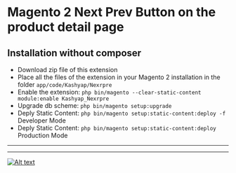 # Magento 2 Next Prev Button on the product detail page

## Installation without composer
* Download zip file of this extension
* Place all the files of the extension in your Magento 2 installation in the folder `app/code/Kashyap/Nexrpre`
* Enable the extension: `php bin/magento --clear-static-content module:enable Kashyap_Nexrpre`
* Upgrade db scheme: `php bin/magento setup:upgrade`
* Deply Static Content: `php bin/magento setup:static-content:deploy -f` Developer Mode
* Deply Static Content: `php bin/magento setup:static-content:deploy` Production Mode

---



---

[![Alt text](https://www.kashyapsoftware.com/pub/media/logo/stores/1/ks_logo.png "kashyapsoftware.com")](https://www.kashyapsoftware.com/)
